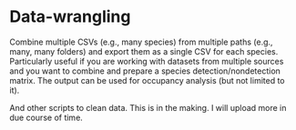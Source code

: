 # Data-wrangling
Combine multiple CSVs (e.g., many species) from multiple paths (e.g., many, many folders) and export them as a single CSV for each species. Particularly useful if you are working with datasets from multiple sources and you want to combine and prepare a species detection/nondetection matrix. The output can be used for occupancy analysis (but not limited to it). 

And other scripts to clean data. This is in the making. I will upload more in due course of time.
